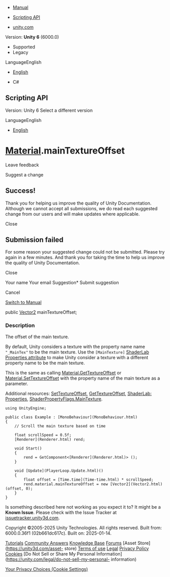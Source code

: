 [ ]()

  * [Manual](../Manual/index.html)
  * [Scripting API](../ScriptReference/index.html)

  * [unity.com](https://unity.com/)

Version: **Unity 6** (6000.0)

  * Supported
  * Legacy

LanguageEnglish

  * [English]()

  * C#

[ ](https://docs.unity3d.com)

## Scripting API

Version: Unity 6 Select a different version

LanguageEnglish

  * [English]()

#  [Material](Material.html).mainTextureOffset

Leave feedback

Suggest a change

## Success!

Thank you for helping us improve the quality of Unity Documentation. Although
we cannot accept all submissions, we do read each suggested change from our
users and will make updates where applicable.

Close

## Submission failed

For some reason your suggested change could not be submitted. Please <a>try
again</a> in a few minutes. And thank you for taking the time to help us
improve the quality of Unity Documentation.

Close

Your name Your email Suggestion* Submit suggestion

Cancel

[Switch to Manual](../Manual/class-Material.html "Go to Material Component in
the Manual")

public [Vector2](Vector2.html) mainTextureOffset;

### Description

The offset of the main texture.

By default, Unity considers a texture with the property name name `"_MainTex"`
to be the main texture. Use the `[MainTexture]` [ShaderLab Properties
attribute](../Manual/SL-Properties.html) to make Unity consider a texture with
a different property name to be the main texture.  
  
This is the same as calling
[Material.GetTextureOffset](Material.GetTextureOffset.html) or
[Material.SetTextureOffset](Material.SetTextureOffset.html) with the property
name of the main texture as a parameter.  
  
Additional resources: [SetTextureOffset](Material.SetTextureOffset.html),
[GetTextureOffset](Material.GetTextureOffset.html), [ShaderLab:
Properties](../Manual/SL-Properties.html),
[ShaderPropertyFlags.MainTexture](Rendering.ShaderPropertyFlags.MainTexture.html).

    
    
    using UnityEngine;  
      
    public class Example : [MonoBehaviour](MonoBehaviour.html)
    {
        // Scroll the main texture based on time  
      
        float scrollSpeed = 0.5f;
        [Renderer](Renderer.html) rend;  
      
        void Start()
        {
            rend = GetComponent<[Renderer](Renderer.html)> ();
        }  
      
        void [Update](PlayerLoop.Update.html)()
        {
            float offset = [Time.time](Time-time.html) * scrollSpeed;
            rend.material.mainTextureOffset = new [Vector2](Vector2.html)(offset, 0);
        }
    }

Is something described here not working as you expect it to? It might be a
**Known Issue**. Please check with the Issue Tracker at
[issuetracker.unity3d.com](https://issuetracker.unity3d.com).

Copyright ©2005-2025 Unity Technologies. All rights reserved. Built from:
6000.0.36f1 (02b661dc617c). Built on: 2025-01-14.

[Tutorials](https://unity3d.com/learn) [Community
Answers](https://answers.unity3d.com) [Knowledge
Base](https://support.unity3d.com/hc/en-us)
[Forums](https://forum.unity3d.com) [Asset Store](https://unity3d.com/asset-
store) [Terms of use](https://docs.unity3d.com/Manual/TermsOfUse.html)
[Legal](https://unity.com/legal) [Privacy
Policy](https://unity.com/legal/privacy-policy)
[Cookies](https://unity.com/legal/cookie-policy) [Do Not Sell or Share My
Personal Information](https://unity.com/legal/do-not-sell-my-personal-
information)

[Your Privacy Choices (Cookie Settings)](javascript:void\(0\);)

